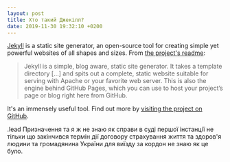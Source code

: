 ```yaml
---
layout: post
title: Хто такий Джекілл?
date: 2019-11-30 19:32:10 +0200
---
```


[Jekyll](http://jekyllrb.com) is a static site generator, an open-source tool for creating simple yet powerful websites of all shapes and sizes. From [the project's readme](https://github.com/jekyll/jekyll/blob/master/README.markdown):

> Jekyll is a simple, blog aware, static site generator. It takes a template directory [...] and spits out a complete, static website suitable for serving with Apache or your favorite web server. This is also the engine behind GitHub Pages, which you can use to host your project’s page or blog right here from GitHub.

It's an immensely useful tool. Find out more by [visiting the project on GitHub](https://github.com/jekyll/jekyll).

.lead Призначення та я ж не знаю як справи в суді першої інстанції не тільки що закінчився термін дії договору страхування життя та здоров'я людини та громадянина України для виїзду за кордон не знаю як це було.


